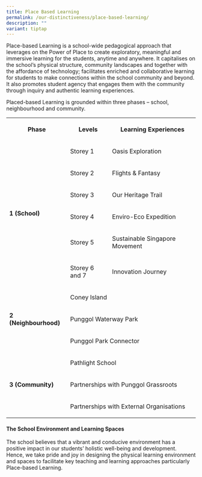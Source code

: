 ```yaml
---
title: Place Based Learning
permalink: /our-distinctiveness/place-based-learning/
description: ""
variant: tiptap
---
```

<p>Place-based Learning is a school-wide pedagogical approach that leverages
on the Power of Place to create exploratory, meaningful and immersive learning
for the students, anytime and anywhere. It capitalises on the school’s
physical structure, community landscapes and together with the affordance
of technology; facilitates enriched and collaborative learning for students
to make connections within the school community and beyond. It also promotes
student agency that engages them with the community through inquiry and
authentic learning experiences.</p>
<p>Placed-based Learning is grounded within three phases – school, neighbourhood
and community.</p>
<table style="minWidth: 75px">
<colgroup>
<col>
<col>
<col>
</colgroup>
<tbody>
<tr>
<th rowspan="1" colspan="1">
<p>Phase
<br>
</p>
</th>
<th rowspan="1" colspan="1">
<p>Levels
<br>
</p>
</th>
<th rowspan="1" colspan="1">
<p>Learning Experiences
<br>
</p>
</th>
</tr>
<tr>
<td rowspan="6" colspan="1">
<p><strong>1 (School)</strong>
</p>
</td>
<td rowspan="1" colspan="1">
<p>Storey 1</p>
</td>
<td rowspan="1" colspan="1">
<p>Oasis Exploration</p>
</td>
</tr>
<tr>
<td rowspan="1" colspan="1">
<p>Storey 2</p>
</td>
<td rowspan="1" colspan="1">
<p>Flights &amp; Fantasy</p>
</td>
</tr>
<tr>
<td rowspan="1" colspan="1">
<p>Storey 3</p>
</td>
<td rowspan="1" colspan="1">
<p>Our Heritage Trail</p>
</td>
</tr>
<tr>
<td rowspan="1" colspan="1">
<p>Storey 4</p>
</td>
<td rowspan="1" colspan="1">
<p>Enviro-Eco Expedition</p>
</td>
</tr>
<tr>
<td rowspan="1" colspan="1">
<p>Storey 5</p>
</td>
<td rowspan="1" colspan="1">
<p>Sustainable Singapore Movement</p>
</td>
</tr>
<tr>
<td rowspan="1" colspan="1">
<p>Storey 6 and 7</p>
</td>
<td rowspan="1" colspan="1">
<p>Innovation Journey</p>
</td>
</tr>
<tr>
<td rowspan="3" colspan="1">
<p><strong>2 (Neighbourhood)</strong>
</p>
</td>
<td rowspan="1" colspan="2">
<p>Coney Island</p>
</td>
</tr>
<tr>
<td rowspan="1" colspan="2">
<p>Punggol Waterway Park</p>
</td>
</tr>
<tr>
<td rowspan="1" colspan="2">
<p>Punggol Park Connector</p>
</td>
</tr>
<tr>
<td rowspan="3" colspan="1">
<p><strong>3 (Community)</strong>
</p>
</td>
<td rowspan="1" colspan="2">
<p>Pathlight School</p>
</td>
</tr>
<tr>
<td rowspan="1" colspan="2">
<p>Partnerships with Punggol Grassroots</p>
</td>
</tr>
<tr>
<td rowspan="1" colspan="2">
<p>Partnerships with External Organisations</p>
</td>
</tr>
</tbody>
</table>
<h4><strong>The School Environment and Learning Spaces</strong></h4>
<p>The school believes that a vibrant and conducive environment has a positive
impact in our students’ holistic well-being and development. Hence, we
take pride and joy in designing the physical learning environment and spaces
to facilitate key teaching and learning approaches particularly Place-based
Learning.</p>